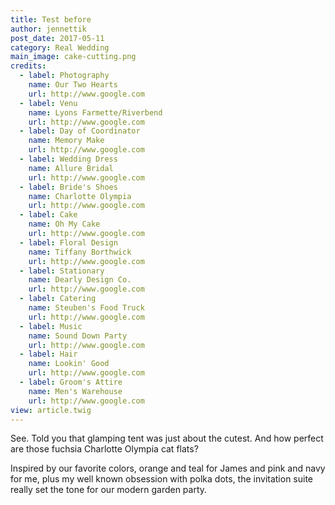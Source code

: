 ```yaml
---
title: Test before
author: jennettik
post_date: 2017-05-11
category: Real Wedding
main_image: cake-cutting.png
credits:
  - label: Photography
    name: Our Two Hearts
    url: http://www.google.com
  - label: Venu
    name: Lyons Farmette/Riverbend
    url: http://www.google.com
  - label: Day of Coordinator
    name: Memory Make
    url: http://www.google.com
  - label: Wedding Dress
    name: Allure Bridal
    url: http://www.google.com
  - label: Bride's Shoes
    name: Charlotte Olympia
    url: http://www.google.com
  - label: Cake
    name: Oh My Cake
    url: http://www.google.com
  - label: Floral Design
    name: Tiffany Borthwick
    url: http://www.google.com
  - label: Stationary
    name: Dearly Design Co.
    url: http://www.google.com
  - label: Catering
    name: Steuben's Food Truck
    url: http://www.google.com
  - label: Music
    name: Sound Down Party
    url: http://www.google.com
  - label: Hair
    name: Lookin' Good
    url: http://www.google.com
  - label: Groom's Attire
    name: Men's Warehouse
    url: http://www.google.com
view: article.twig
---
```


See. Told you that glamping tent was just about the cutest. And how perfect are those fuchsia Charlotte Olympia cat flats?

Inspired by our favorite colors, orange and teal for James and pink and navy for me, plus my well known obsession with polka dots, the invitation suite really set the tone for our modern garden party.
